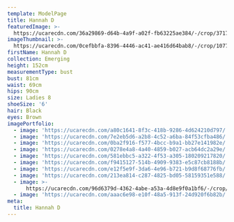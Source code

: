 ```yaml
---
template: ModelPage
title: Hannah D
featuredImage: >-
  https://ucarecdn.com/36a29869-d64b-4a9f-a02f-fb63225ae384/-/crop/3717x2662/0,454/-/preview/
imageThumbnail: >-
  https://ucarecdn.com/0cefbbfa-8396-4446-ac41-ae416d64bab8/-/crop/1077x1645/343,106/-/preview/
firstName: Hannah D
collection: Emerging
height: 152cm
measurementType: bust
bust: 81cm
waist: 69cm
hips: 90cm
size: Ladies 8
shoeSize: '6'
hair: Black
eyes: Brown
imagePortfolio:
  - image: 'https://ucarecdn.com/a80c1641-8f3c-418b-9286-4d624210d797/'
  - image: 'https://ucarecdn.com/7e2eb5d6-a2b8-4c52-a6ba-84f53cfba486/'
  - image: 'https://ucarecdn.com/0ba2f916-f577-4bcc-b9a1-bb27e141982e/'
  - image: 'https://ucarecdn.com/0278e4a8-4a40-4859-b027-acb64dc2a29e/'
  - image: 'https://ucarecdn.com/581ebbc5-a322-4f53-a305-180209217820/'
  - image: 'https://ucarecdn.com/f9415127-514b-4909-9383-e5c87cb8188b/'
  - image: 'https://ucarecdn.com/e12f5e9f-3da6-4e96-b721-b9d8f68776fb/'
  - image: 'https://ucarecdn.com/213ea814-c287-4825-bd05-58159351e588/'
  - image: >-
      https://ucarecdn.com/96d6379d-4362-4abe-a53a-4d8e9f0a1bf6/-/crop/430x576/0,21/-/preview/
  - image: 'https://ucarecdn.com/aaac6e98-e10f-48a5-913f-24d920f6b82b/'
meta:
  title: Hannah D
---
```


